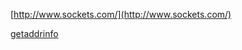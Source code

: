 
[http://www.sockets.com/](http://www.sockets.com/)

[getaddrinfo](https://www.cnblogs.com/cxz2009/archive/2010/11/19/1881693.html)
